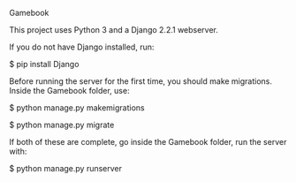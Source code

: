 Gamebook


This project uses Python 3 and a Django 2.2.1 webserver.


If you do not have Django installed, run:

$ pip install Django


Before running the server for the first time, you should make 
migrations. Inside the Gamebook folder, use:

$ python manage.py makemigrations

$ python manage.py migrate


If both of these are complete, go inside the Gamebook folder, run the 
server with:

$ python manage.py runserver
